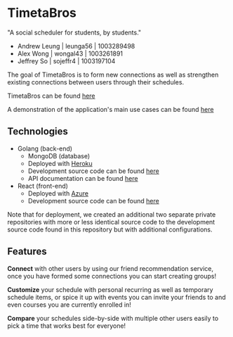 # TimetaBros
"A social scheduler for students, by students."

- Andrew Leung | leunga56 | 1003289498
- Alex Wong | wongal43 | 1003261891
- Jeffrey So | sojeffr4 | 1003197104

The goal of TimetaBros is to form new connections as well as strengthen existing connections between users through their schedules.

TimetaBros can be found [here](https://timetabros.azurewebsites.net)

A demonstration of the application's main use cases can be found [here](https://youtu.be/BVITZkVpDFc)

## Technologies

- Golang (back-end)
  - MongoDB (database)
  - Deployed with [Heroku](https://timetabros-api.herokuapp.com)
  - Development source code can be found [here](/timetabros)
  - API documentation can be found [here](/timetabros/doc)
- React (front-end)
  - Deployed with [Azure](https://timetabros.azurewebsites.net)
  - Development source code can be found [here](/timetabros-frontend)

Note that for deployment, we created an additional two separate private repositories with more or less identical source code to the development source code found in this repository but with additional configurations.

## Features

**Connect** with other users by using our friend recommendation service, once you have formed some connections you can start creating groups!

**Customize** your schedule with personal recurring as well as temporary schedule items, or spice it up with events you can invite your friends to and even courses you are currently enrolled in!

**Compare** your schedules side-by-side with multiple other users easily to pick a time that works best for everyone!
